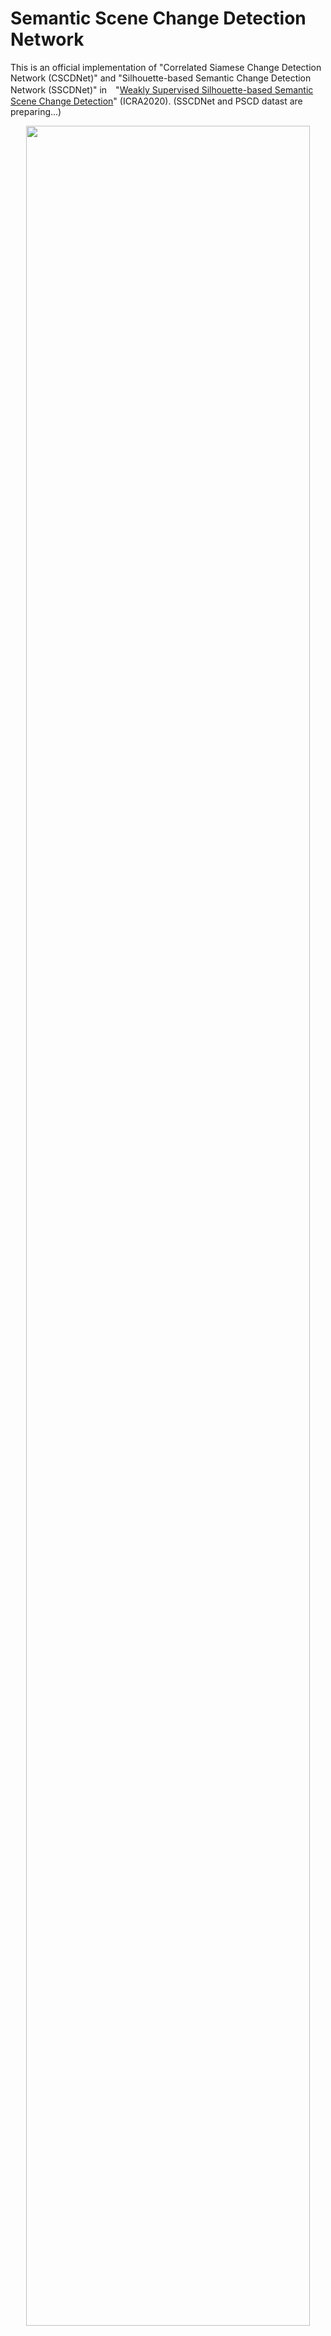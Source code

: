 # Semantic Scene Change Detection Network
This is an official implementation of "Correlated Siamese Change Detection Network (CSCDNet)" and "Silhouette-based Semantic Change Detection Network (SSCDNet)" in　"[Weakly Supervised Silhouette-based Semantic Scene Change Detection](https://arxiv.org/abs/1811.11985)" (ICRA2020). (SSCDNet and PSCD datast are preparing...)

<p align="center">
    <img src='https://drive.google.com/uc?export=view&id=1g0oPp5Kw4chnQ_FSyxc2TNdnNdlz9ZD0' width=95%/></a>
</p>

## Environments
This code was developed and tested with Python 3.6.8 and PyTorch 1.0 and CUDA 9.2.
* GCC
```
# Build and install GCC (>= 7.4.0) if not installed
# Set path variables
export PATH=/home/$USER/local/gcc/bin:$PATH  
export LD_LIBRARY_PATH=/home/$USER/local/gcc/lib64:$LD_LIBRARY_PATH  
```

* Virtualenv for system setting
```
# Set CUDA path. 
# In case of server, the following CUDA path setting with module load command might be necessary.
module load cuda/9.2/9.2.88.1  
 
# Create a virtualenv environment
virtualenv -p python /path/to/env/pytorch1.0cuda9.2 

#Activate the virtualenv environment
source /path/to/env/pytorch1.0cuda9.2/bin/activate

# Install dependencies
pip install -r requirements.txt
```

* Download the pretrained model of resnet18
```
sh download_resnet.sh
```

* Build correlation layer package from [flownet2](https://github.com/NVIDIA/flownet2-pytorch).
```
sh build_correlation_package.sh
```

## Dataset
TSUNAMI and GSV in Panoramic Change Detection dataset are available through an e-mail contact described [here](http://www.vision.is.tohoku.ac.jp/us/research/4d_city_modeling/pano_cd_dataset/) including the dataset used for five-fold cross validation in our paper, in which image cropping and data augumentation have been performed.

Training
```
pcd_5cv        
   ├── set0/                       
   │   ├── train/             # *.jpg
   │   ├── test/              # *.jpg
   │   ├── mask/              # *.png
   |   ├── train.txt
   |   ├── test.txt
   ├── set1/                       
   ...   
   ├── set2/
   ...   
   ├── set3/
   ...
   ├── set4/                       
       ├── train/             # *.jpg
       ├── test/              # *.jpg
       ├── mask/              # *.png
       ├── train.txt
       ├── test.txt   
```

Testing
```
pcd                        
   ├── TSUNAMI/                       
   │   ├── t0/                # *.jpg
   │   ├── t1/                # *.jpg
   │   ├── mask/              # *.png
   ├── GSV/                       
       ├── t0/                # *.jpg
       ├── t1/                # *.jpg
       ├── mask/              # *.png
```


## Training
Train change detection network with correlation layers (CSCDNet)
```
# i-th set of five-hold cross-validation  (0 <= i < 5)
python train.py  --cvset i --use-corr --datadir /path/to/pcd_5cv --checkpointdir /path/to/log --max-iteration 50000 --num-workers 16 --batch-size 32 --icount-plot 50 --icount-save 10000
```

Train change detection network without correlation layers (CDNet)
```
# i-th set of five-hold cross-validation  (0 <= i < 5)
python train.py  --cvset i --datadir /path/to/pcd_5cv --checkpointdir /path/to/log --max-iteration 50000 --num-workers 16 --batch-size 32 --icount-plot 50 --icount-save 10000
```

You can start a tensorboard session
```
tensorboard --logdir=/path/to/log 
```


## Testing
CSCDNet
```
python test.py --use-corr --dataset PCD --datadir /path/to/pcd --checkpointdir /path/to/log/cscdnet/checkpoint
```
CDNet
```
python test.py --dataset PCD --datadir /path/to/pcd --checkpointdir /path/to/log/cdnet/checkpoint
```

## Citation
If you find this implementation useful in your work, please cite the paper. Here is a BibTeX entry:
```
@article{sakurada2020weakly,
  title={Weakly Supervised Silhouette-based Semantic Scene Change Detection},
  author={Sakurada, Ken and Shibuya, Mikiya and Wang Weimin},
  journal={Proceedings of the IEEE International Conference on Robotics and Automation (ICRA)},
  year={2020}
}
```
The preprint can be found [here](https://arxiv.org/abs/1811.11985).
